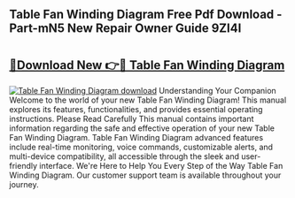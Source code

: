 ## Table Fan Winding Diagram Free Pdf Download - Part-mN5 New Repair Owner Guide 9ZI4I

# <h2><a href="http://dfhk45n.blite.top/?on=Table+Fan+Winding+Diagram">🔗Download New 👉🔴 Table Fan Winding Diagram</a></h2>

[![Table Fan Winding Diagram download](https://i.imgur.com/lujVjoI.png)](http://dfhk45n.blite.top/?on=Table+Fan+Winding+Diagram)
Understanding Your Companion Welcome to the world of your new Table Fan Winding Diagram! This manual explores its features, functionalities, and provides essential operating instructions. Please Read Carefully This manual contains important information regarding the safe and effective operation of your new Table Fan Winding Diagram. Table Fan Winding Diagram advanced features include real-time monitoring, voice commands, customizable alerts, and multi-device compatibility, all accessible through the sleek and user-friendly interface. We're Here to Help You Every Step of the Way Table Fan Winding Diagram. Our customer support team is available throughout your journey.
